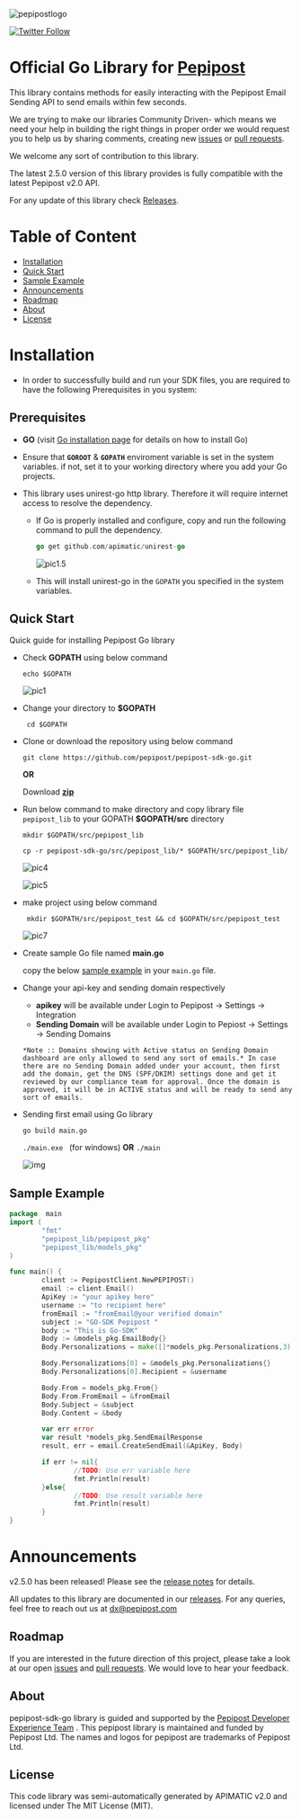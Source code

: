 ![pepipostlogo](https://pepipost.com/assets/img/pepipost-footLogo.png)

[![Twitter Follow](https://img.shields.io/twitter/follow/pepi_post.svg?style=social&label=Follow)](https://twitter.com/pepi_post)

# Official Go Library for [Pepipost](http://www.pepipost.com/?utm_campaign=GitHubSDK&utm_medium=GithubSDK&utm_source=GithubSDK)

This library contains methods for easily interacting with the Pepipost Email Sending API to send emails within few seconds.

We are trying to make our libraries Community Driven- which means we need your help in building the right things in proper order we would request you to help us by sharing comments, creating new [issues](https://github.com/pepipost/pepipost-sdk-go/issues) or [pull requests](https://github.com/pepipost/pepipost-sdk-go/pulls).

We welcome any sort of contribution to this library.

The latest 2.5.0 version of this library provides is fully compatible with the latest Pepipost v2.0 API.

For any update of this library check [Releases](https://github.com/pepipost/pepipost-sdk-go/releases).

# Table of Content
  
* [Installation](#installation)
* [Quick Start](#quick-start)
* [Sample Example](#example)
* [Announcements](#announcements)
* [Roadmap](#roadmap)
* [About](#about)
* [License](#license)

<a name="installation"></a>
# Installation

* In order to successfully build and run your SDK files, you are required to have the following Prerequisites in you system:

<a name="prereq"></a>
## Prerequisites

* **GO** (visit [Go installation page](https://golang.org/doc/install) for details on how to install Go)
* Ensure that **```GOROOT```** & **```GOPATH```** enviroment variable is set in the system variables. if not, set it to your working directory where you add your Go projects.
* This library uses unirest-go http library. Therefore it will require internet access to resolve the dependency.
  
  * If Go is properly installed and configure, copy and run the following command to pull the dependency.
  
    ```Go
    go get github.com/apimatic/unirest-go
    ```
    
    ![pic1.5](http://app1.falconide.com/integration_imgs/goimg/capture(25).png)
    
  * This will install unirest-go in the ```GOPATH``` you specified in the system variables.

<a name='quick-start'></a>
## Quick Start

Quick guide for installing Pepipost Go library 

* Check **GOPATH** using below command

  ``` echo $GOPATH ```
  
  ![pic1](http://app1.falconide.com/integration_imgs/goimg/capture(24).png)

* Change your directory to **$GOPATH** 
  
  ``` cd $GOPATH```
  
* Clone or download the repository using below command

  ``` git clone https://github.com/pepipost/pepipost-sdk-go.git ```
  
  **OR**
  
  Download **[zip](https://github.com/pepipost/pepipost-sdk-go/archive/master.zip)**

* Run below command to make directory and copy library file ```pepipost_lib``` to your GOPATH **$GOPATH/src** directory 

  ``` mkdir $GOPATH/src/pepipost_lib ```

  ``` cp -r pepipost-sdk-go/src/pepipost_lib/* $GOPATH/src/pepipost_lib/ ```
  
  ![pic4](http://app1.falconide.com/integration_imgs/goimg/capture(26).png)
  
  ![pic5](http://app1.falconide.com/integration_imgs/goimg/capture(27).png)

* make project using below command 

  ```  mkdir $GOPATH/src/pepipost_test && cd $GOPATH/src/pepipost_test ```
  
  ![pic7](http://app1.falconide.com/integration_imgs/goimg/capture(28).png)

* Create sample Go file named **main.go**

  copy the below [sample example](#example) in your ```main.go``` file.
  
* Change your api-key and sending domain respectively

    * **apikey** will be available under Login to Pepipost -> Settings -> Integration  
    * **Sending Domain** will be available under Login to Pepiost -> Settings -> Sending Domains 
  
    ```
  *Note :: Domains showing with Active status on Sending Domain dashboard are only allowed to send any sort of emails.* In case there are no Sending Domain added under your account, then first add the domain, get the DNS (SPF/DKIM) settings done and get it reviewed by our compliance team for approval. Once the domain is approved, it will be in ACTIVE status and will be ready to send any sort of emails. 
    ```
* Sending first email using Go library

  ```go build main.go```
  
  ```./main.exe ``` (for windows) **OR** ```./main```
  
  ![img](http://app1.falconide.com/integration_imgs/goimg/capture(30).png)
 

<a name='example'></a>
## Sample Example  

```Go
package  main
import (
        "fmt"
        "pepipost_lib/pepipost_pkg"
        "pepipost_lib/models_pkg"
)

func main() {
        client := PepipostClient.NewPEPIPOST()
        email := client.Email()
        ApiKey := "your apikey here"
        username := "to recipient here"
        fromEmail := "fromEmail@your verified domain"
        subject := "GO-SDK Pepipost "
        body := "This is Go-SDK"
        Body := &models_pkg.EmailBody{}
        Body.Personalizations = make([]*models_pkg.Personalizations,3)

        Body.Personalizations[0] = &models_pkg.Personalizations{}
        Body.Personalizations[0].Recipient = &username

        Body.From = models_pkg.From{}
        Body.From.FromEmail = &fromEmail
        Body.Subject = &subject
        Body.Content = &body

        var err error
        var result *models_pkg.SendEmailResponse
        result, err = email.CreateSendEmail(&ApiKey, Body)

        if err != nil{
                //TODO: Use err variable here
                fmt.Println(result)
        }else{
                //TODO: Use result variable here
                fmt.Println(result)
        }
}
```

<a name="announcements"></a>
# Announcements

v2.5.0 has been released! Please see the [release notes](https://github.com/pepipost/pepipost-sdk-go/releases/) for details.

All updates to this library are documented in our [releases](https://github.com/pepipost/pepipost-sdk-go/releases). For any queries, feel free to reach out us at dx@pepipost.com

<a name="roadmap"></a>
## Roadmap

If you are interested in the future direction of this project, please take a look at our open [issues](https://github.com/pepipost/pepipost-sdk-go/issues) and [pull requests](https://github.com/pepipost/pepipost-sdk-go/pulls). We would love to hear your feedback.

<a name="about"></a>
## About
pepipost-sdk-go library is guided and supported by the [Pepipost Developer Experience Team](https://github.com/orgs/pepipost/teams/pepis/members) .
This pepipost library is maintained and funded by Pepipost Ltd. The names and logos for pepipost are trademarks of Pepipost Ltd.

<a name="license"></a>
## License
This code library was semi-automatically generated by APIMATIC v2.0 and licensed under The MIT License (MIT).



